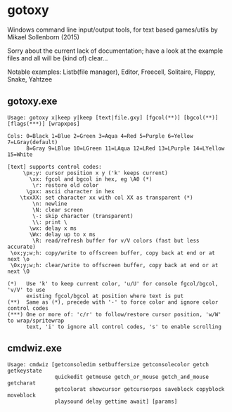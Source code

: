 # gotoxy
Windows command line input/output tools, for text based games/utils by Mikael Sollenborn (2015)

Sorry about the current lack of documentation; have a look at the example files and all will be (kind of) clear...

Notable examples: Listb(file manager), Editor, Freecell, Solitaire, Flappy, Snake, Yahtzee


gotoxy.exe
----------
```
Usage: gotoxy x|keep y|keep [text|file.gxy] [fgcol(**)] [bgcol(**)] [flags(***)] [wrapxpos]

Cols: 0=Black 1=Blue 2=Green 3=Aqua 4=Red 5=Purple 6=Yellow 7=LGray(default)
      8=Gray 9=LBlue 10=LGreen 11=LAqua 12=LRed 13=LPurple 14=LYellow 15=White

[text] supports control codes:
     \px;y: cursor position x y ('k' keeps current)
       \xx: fgcol and bgcol in hex, eg \A0 (*)
        \r: restore old color
      \gxx: ascii character in hex
    \txxXX: set character xx with col XX as transparent (*)
        \n: newline
        \N: clear screen
        \-: skip character (transparent)
        \\: print \
       \wx: delay x ms
       \Wx: delay up to x ms
        \R: read/refresh buffer for v/V colors (fast but less accurate)
 \ox;y;w;h: copy/write to offscreen buffer, copy back at end or at next \o
 \Ox;y;w;h: clear/write to offscreen buffer, copy back at end or at next \O

(*)   Use 'k' to keep current color, 'u/U' for console fgcol/bgcol, 'v/V' to use
      existing fgcol/bgcol at position where text is put
(**)  Same as (*), precede with '-' to force color and ignore color control codes
(***) One or more of: 'c/r' to follow/restore cursor position, 'w/W' to wrap/spritewrap
      text, 'i' to ignore all control codes, 's' to enable scrolling
```

cmdwiz.exe
----------
```
Usage: cmdwiz [getconsoledim setbuffersize getconsolecolor getch getkeystate 
               quickedit getmouse getch_or_mouse getch_and_mouse getcharat
               getcolorat showcursor getcursorpos saveblock copyblock moveblock
               playsound delay gettime await] [params]
```
